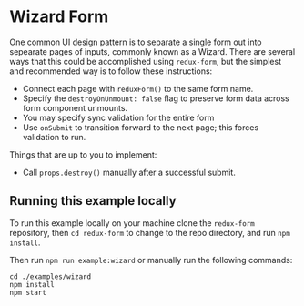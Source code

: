 # Wizard Form

One common UI design pattern is to separate a single form out into sepearate pages of inputs,
commonly known as a Wizard. There are several ways that this could be accomplished using
`redux-form`, but the simplest and recommended way is to follow these instructions:

* Connect each page with `reduxForm()` to the same form name.
* Specify the `destroyOnUnmount: false` flag to preserve form data across form component unmounts.
* You may specify sync validation for the entire form
* Use `onSubmit` to transition forward to the next page; this forces validation to run.

Things that are up to you to implement:

* Call `props.destroy()` manually after a successful submit.

## Running this example locally

To run this example locally on your machine clone the `redux-form` repository,
then `cd redux-form` to change to the repo directory, and run `npm install`.

Then run `npm run example:wizard` or manually run the
following commands:
```
cd ./examples/wizard
npm install
npm start
```

